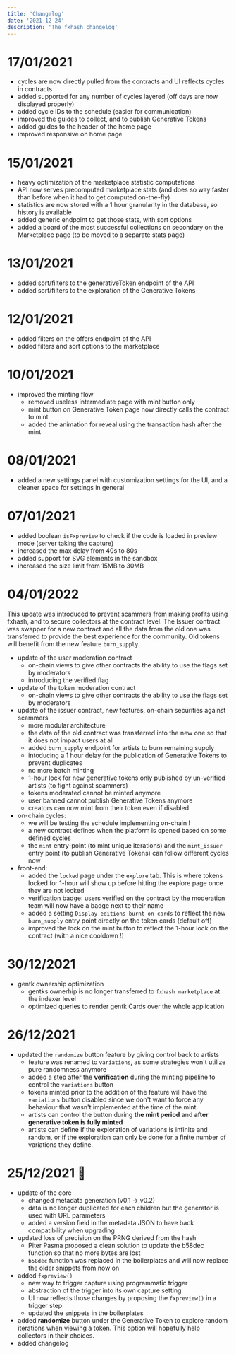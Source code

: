 ```yaml
---
title: 'Changelog'
date: '2021-12-24'
description: 'The fxhash changelog'
---
```



# 17/01/2021

* cycles are now directly pulled from the contracts and UI reflects cycles in contracts
* added supported for any number of cycles layered (off days are now displayed properly)
* added cycle IDs to the schedule (easier for communication)
* improved the guides to collect, and to publish Generative Tokens
* added guides to the header of the home page
* improved responsive on home page


# 15/01/2021

* heavy optimization of the marketplace statistic computations
* API now serves precomputed marketplace stats (and does so way faster than before when it had to get computed on-the-fly)
* statistics are now stored with a 1 hour granularity in the database, so history is available
* added generic endpoint to get those stats, with sort options
* added a board of the most successful collections on secondary on the Marketplace page (to be moved to a separate stats page)


# 13/01/2021

* added sort/filters to the generativeToken endpoint of the API
* added sort/filters to the exploration of the Generative Tokens


# 12/01/2021

* added filters on the offers endpoint of the API
* added filters and sort options to the marketplace


# 10/01/2021

* improved the minting flow
  - removed useless intermediate page with mint button only
  - mint button on Generative Token page now directly calls the contract to mint
  - added the animation for reveal using the transaction hash after the mint


# 08/01/2021

* added a new settings panel with customization settings for the UI, and a cleaner space for settings in general


# 07/01/2021

* added boolean `isFxpreview` to check if the code is loaded in preview mode (server taking the capture)
* increased the max delay from 40s to 80s
* added support for SVG elements in the sandbox
* increased the size limit from 15MB to 30MB


# 04/01/2022

This update was introduced to prevent scammers from making profits using fxhash, and to secure collectors at the contract level. The Issuer contract was swapper for a new contract and all the data from the old one was transferred to provide the best experience for the community. Old tokens will benefit from the new feature `burn_supply`.

* update of the user moderation contract
  - on-chain views to give other contracts the ability to use the flags set by moderators
  - introducing the verified flag
* update of the token moderation contract
  - on-chain views to give other contracts the ability to use the flags set by moderators
* update of the issuer contract, new features, on-chain securities against scammers
  - more modular architecture
  - the data of the old contract was transferred into the new one so that it does not impact users at all
  - added `burn_supply` endpoint for artists to burn remaining supply
  - intoducing a 1 hour delay for the publication of Generative Tokens to prevent duplicates
  - no more batch minting
  - 1-hour lock for new generative tokens only published by un-verified artists (to fight against scammers)
  - tokens moderated cannot be minted anymore
  - user banned cannot publish Generative Tokens anymore
  - creators can now mint from their token even if disabled
* on-chain cycles:
  - we will be testing the schedule implementing on-chain !
  - a new contract defines when the platform is opened based on some defined cycles
  - the `mint` entry-point (to mint unique iterations) and the `mint_issuer` entry point (to publish Generative Tokens) can follow different cycles now
* front-end:
  - added the `locked` page under the `explore` tab. This is where tokens locked for 1-hour will show up before hitting the explore page once they are not locked
  - verification badge: users verified on the contract by the moderation team will now have a badge next to their name
  - added a setting `Display editions burnt on cards` to reflect the new `burn_supply` entry point directly on the token cards (default off)
  - improved the lock on the mint button to reflect the 1-hour lock on the contract (with a nice cooldown !)

# 30/12/2021

* gentk ownership optimization
  - gentks ownerhip is no longer transferred to `fxhash marketplace` at the indexer level
  - optimized queries to render gentk Cards over the whole application


# 26/12/2021

* updated the `randomize` button feature by giving control back to artists
  - feature was renamed to `variations`, as some strategies won't utilize pure randomness anymore
  - added a step after the **verification** during the minting pipeline to control the `variations` button
  - tokens minted prior to the addition of the feature will have the `variations` button disabled since we don't want to force any behaviour that wasn't implemented at the time of the mint
  - artists can control the button during **the mint period** and **after generative token is fully minted**
  - artists can define if the exploration of variations is infinite and random, or if the exploration can only be done for a finite number of variations they define.


# 25/12/2021 🎅

* update of the core
  - changed metadata generation (v0.1 -> v0.2)
  - data is no longer duplicated for each children but the generator is used with URL parameters
  - added a version field in the metadata JSON to have back compatibility when upgrading
* updated loss of precision on the PRNG derived from the hash
  - Piter Pasma proposed a clean solution to update the b58dec function so that no more bytes are lost
  - `b58dec` function was replaced in the boilerplates and will now replace the older snippets from now on
* added `fxpreview()`
  - new way to trigger capture using programmatic trigger
  - abstraction of the trigger into its own capture setting
  - UI now reflects those changes by proposing the `fxpreview()` in a trigger step
  - updated the snippets in the boilerplates
* added **randomize** button under the Generative Token to explore random iterations when viewing a token. This option will hopefully help collectors in their choices.
* added changelog
